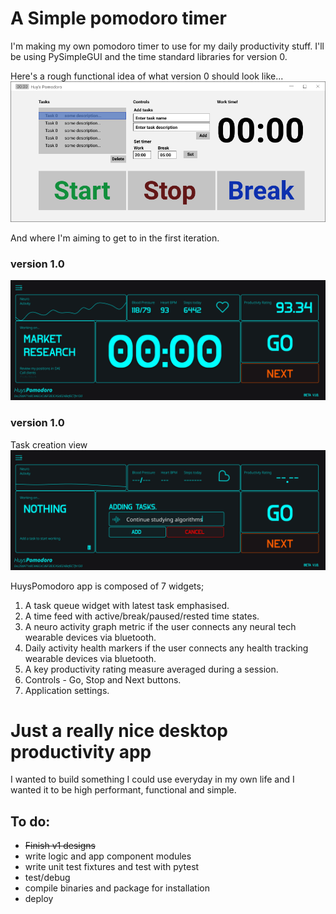 # A Simple pomodoro timer
I'm making my own pomodoro timer to use for my daily productivity stuff. I'll be using PySimpleGUI and the time standard libraries for version 0.

Here's a rough functional idea of what version 0 should look like...
![Huy's Pomodoro](ui/huys-pomodoro.png)

And where I'm aiming to get to in the first iteration.

### version 1.0
![Huy's Pomodoro](ui/huyp-beta-main.svg)

### version 1.0
Task creation view
![Huy's Pomodoro](ui/huyp-beta-task-create-view.svg)

HuysPomodoro app is composed of 7 widgets;
1. A task queue widget with latest task emphasised.
2. A time feed with active/break/paused/rested time states.
3. A neuro activity graph metric if the user connects any neural tech wearable devices via bluetooth.
4. Daily activity health markers if the user connects any health tracking wearable devices via bluetooth.
5. A key productivity rating measure averaged during a session.
6. Controls - Go, Stop and Next buttons.
7. Application settings.

# Just a really nice desktop productivity app
I wanted to build something I could use everyday in my own life and I wanted it to be high performant, functional and simple.

## To do:
* <s>Finish v1 designs</s>
* write logic and app component modules
* write unit test fixtures and test with pytest
* test/debug
* compile binaries and package for installation
* deploy
